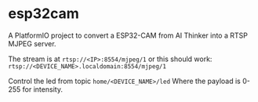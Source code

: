 # esp32cam

A PlatformIO project to convert a ESP32-CAM from AI Thinker into a RTSP MJPEG server.


The stream is at `rtsp://<IP>:8554/mjpeg/1`
or this should work: `rtsp://<DEVICE_NAME>.localdomain:8554/mjpeg/1`


Control the led from topic `home/<DEVICE_NAME>/led`
Where the payload is 0-255 for intensity.

